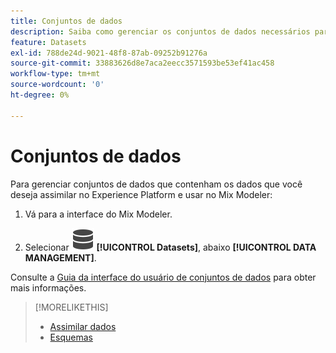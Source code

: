```yaml
---
title: Conjuntos de dados
description: Saiba como gerenciar os conjuntos de dados necessários para assimilar dados no Mix Modeler.
feature: Datasets
exl-id: 788de24d-9021-48f8-87ab-09252b91276a
source-git-commit: 33883626d8e7aca2eecc3571593be53ef41ac458
workflow-type: tm+mt
source-wordcount: '0'
ht-degree: 0%

---
```


# Conjuntos de dados

Para gerenciar conjuntos de dados que contenham os dados que você deseja assimilar no Experience Platform e usar no Mix Modeler:

1. Vá para a interface do Mix Modeler.

1. Selecionar ![Dados](../assets/icons/Data.svg) **[!UICONTROL Datasets]**, abaixo **[!UICONTROL DATA MANAGEMENT]**.

Consulte a [Guia da interface do usuário de conjuntos de dados](https://experienceleague.adobe.com/docs/experience-platform/catalog/datasets/user-guide.html?lang=pt-BR) para obter mais informações.

>[!MORELIKETHIS]
>
>* [Assimilar dados](overview.md)
>* [Esquemas](schemas.md)
